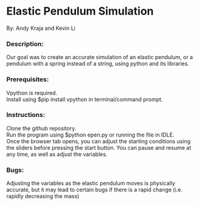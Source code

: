 # Elastic Pendulum Simulation
By: Andy Kraja and Kevin Li

### Description:
Our goal was to create an accurate simulation of an elastic pendulum, or a pendulum with a spring instead of a string, using python and its libraries.

### Prerequisites:
Vpython is required.  
Install using $pip install vpython in terminal/command prompt.

### Instructions:
Clone the github repository.  
Run the program using $python epen.py or running the file in IDLE.  
Once the browser tab opens, you can adjust the starting conditions using the sliders before pressing the start button. You can pause and resume at any time, as well as adjust the variables.

### Bugs:
Adjusting the variables as the elastic pendulum moves is physically accurate, but it may lead to certain bugs if there is a rapid change (i.e. rapidly decreasing the mass)